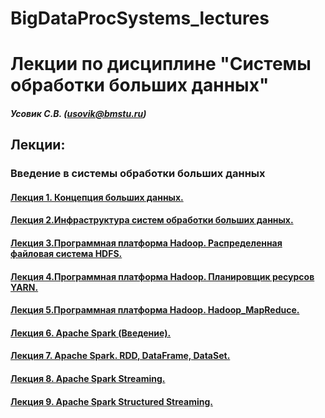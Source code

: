 # BigDataProcSystems_lectures
Лекции по дисциплине "Системы обработки больших данных"
======================
##### Усовик С.В. (usovik@bmstu.ru)
Лекции:
----
### Введение в системы обработки больших данных
#### [Лекция 1. Концепция больших данных.](https://github.com/SergUSProject/BigDataProcSystems_lectures/blob/6cd641687c2f76f8ca5cc490038c9e4ce4fc0339/%D0%9B%D0%B5%D0%BA%D1%86%D0%B8%D1%8F%201.%20%D0%9A%D0%BE%D0%BD%D1%86%D0%B5%D0%BF%D1%86%D0%B8%D1%8F%20%D0%B1%D0%BE%D0%BB%D1%8C%D1%88%D0%B8%D1%85%20%D0%B4%D0%B0%D0%BD%D0%BD%D1%8B%D1%85.pdf)
#### [Лекция 2.Инфраструктура систем обработки больших данных.](https://github.com/SergUSProject/BigDataProcSystems_lectures/blob/49e934f6efe4c76ded522d2411d2dc32cf8c3904/%D0%9B%D0%B5%D0%BA%D1%86%D0%B8%D1%8F%202.%20%D0%98%D0%BD%D1%84%D1%80%D0%B0%D1%81%D1%82%D1%80%D1%83%D0%BA%D1%82%D1%83%D1%80%D0%B0%20%D1%81%D0%B8%D1%81%D1%82%D0%B5%D0%BC%20%D0%BE%D0%B1%D1%80%D0%B0%D0%B1%D0%BE%D1%82%D0%BA%D0%B8%20%D0%B1%D0%BE%D0%BB%D1%8C%D1%88%D0%B8%D1%85%20%D0%B4%D0%B0%D0%BD%D0%BD%D1%8B%D1%85.pdf)
#### [Лекция 3.Программная платформа Hadoop. Распределенная файловая система HDFS.](https://github.com/SergUSProject/BigDataProcSystems_lectures/blob/92da85333e067ea34e2b6b55e8f5449a57d4f52d/%D0%9B%D0%B5%D0%BA%D1%86%D0%B8%D1%8F%203.%20Hadoop_HDFS.pdf)
#### [Лекция 4.Программная платформа Hadoop. Планировщик ресурсов YARN.](https://github.com/SergUSProject/BigDataProcSystems_lectures/blob/3e1b529b8ef1756371b95ed7e7034db7268ee1bc/%D0%9B%D0%B5%D0%BA%D1%86%D0%B8%D1%8F%204.%20Hadoop_Yarn.pdf)
#### [Лекция 5.Программная платформа Hadoop. Hadoop_MapReduce.](https://github.com/SergUSProject/BigDataProcSystems_lectures/blob/c59bc23cf6a3235613a65f201efc1f29b014ab87/%D0%9B%D0%B5%D0%BA%D1%86%D0%B8%D1%8F%205.%20Hadoop_MapReduce.pdf)
#### [Лекция 6. Apache Spark (Введение).](https://github.com/SergUSProject/BigDataProcSystems_lectures/blob/a49e7bdaa7e1f91da2586d846c4280b1c2ca512c/%D0%9B%D0%B5%D0%BA%D1%86%D0%B8%D1%8F%206.%20Apache%20Spark%20(%D0%92%D0%B2%D0%B5%D0%B4%D0%B5%D0%BD%D0%B8%D0%B5).pdf)
#### [Лекция 7. Аpache Spark. RDD, DataFrame, DataSet.](https://github.com/SergUSProject/BigDataProcSystems_lectures/blob/00dabdedbe6c4d7d19853036e482b4b0a09017bb/%D0%9B%D0%B5%D0%BA%D1%86%D0%B8%D1%8F%207.%20%D0%90pache%20Spark.%20RDD,%20DataFrame,%20DataSet.pdf)
#### [Лекция 8. Apache Spark Streaming.](https://github.com/SergUSProject/BigDataProcSystems_lectures/blob/00dabdedbe6c4d7d19853036e482b4b0a09017bb/%D0%9B%D0%B5%D0%BA%D1%86%D0%B8%D1%8F%207.%20%D0%90pache%20Spark.%20RDD,%20DataFrame,%20DataSet.pdf)
#### [Лекция 9. Apache Spark Structured Streaming.](https://github.com/SergUSProject/BigDataProcSystems_lectures/blob/00dabdedbe6c4d7d19853036e482b4b0a09017bb/%D0%9B%D0%B5%D0%BA%D1%86%D0%B8%D1%8F%207.%20%D0%90pache%20Spark.%20RDD,%20DataFrame,%20DataSet.pdf)
